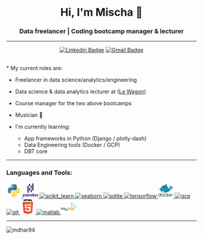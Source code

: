 <h1 align="center">Hi, I'm Mischa 👋</h1>
<h3 align="center">Data freelancer | Coding bootcamp manager & lecturer </h3>

---
<div align="center">
  
  [![Linkedin Badge](https://img.shields.io/badge/-Mischa%20Dhar-blue?style=flat-square&logo=Linkedin&logoColor=white&link=https://www.linkedin.com/in/mischa-dhar/)](https://www.linkedin.com/in/mischa-dhar/)
  [![Gmail Badge](https://img.shields.io/badge/-mischadhar94@gmail.com-c14438?style=flat-square&logo=Gmail&logoColor=white&link=mailto:mischadhar94@gmail.com)](mailto:mischadhar94@gmail.com)
</div>
<br>
* My current roles are:
  
  * Freelancer in data science/analytics/engineering
  * Data science & data analytics lecturer at ([Le Wagon](https://www.lewagon.com/london))
  * Course manager for the two above bootcamps 

  * Musician :guitar:
 
* I'm currently learning:
  
  * App frameworks in Python (Django / plotly-dash) 
  * Data Engineering tools (Docker / GCP)
  * DBT core

---
<h3 align="left">Languages and Tools:</h3>
<p align="left"> <a href="https://www.python.org" target="_blank" rel="noreferrer"> <img src="https://raw.githubusercontent.com/devicons/devicon/master/icons/python/python-original.svg" alt="python" width="40" height="40"/> </a> <a href="https://pandas.pydata.org/" target="_blank" rel="noreferrer"> <img src="https://raw.githubusercontent.com/devicons/devicon/master/icons/pandas/pandas-original-wordmark.svg" alt="pandas" width="40" height="40"/> </a> <a href="https://scikit-learn.org/" target="_blank" rel="noreferrer"> <img src="https://upload.wikimedia.org/wikipedia/commons/0/05/Scikit_learn_logo_small.svg" alt="scikit_learn" width="40" height="40"/> </a> <a href="https://seaborn.pydata.org/" target="_blank" rel="noreferrer"> <img src="https://seaborn.pydata.org/_images/logo-mark-lightbg.svg" alt="seaborn" width="40" height="40"/> </a> <a href="https://www.sqlite.org/" target="_blank" rel="noreferrer"> <img src="https://www.vectorlogo.zone/logos/sqlite/sqlite-icon.svg" alt="sqlite" width="40" height="40"/> </a> <a href="https://www.tensorflow.org" target="_blank" rel="noreferrer"> <img src="https://www.vectorlogo.zone/logos/tensorflow/tensorflow-icon.svg" alt="tensorflow" width="40" height="40"/> </a> <a href="https://www.docker.com/" target="_blank" rel="noreferrer"> <img src="https://raw.githubusercontent.com/devicons/devicon/master/icons/docker/docker-original-wordmark.svg" alt="docker" width="40" height="40"/> </a> <a href="https://cloud.google.com" target="_blank" rel="noreferrer"> <img src="https://www.vectorlogo.zone/logos/google_cloud/google_cloud-icon.svg" alt="gcp" width="40" height="40"/> </a> <a href="https://git-scm.com/" target="_blank" rel="noreferrer"> <img src="https://www.vectorlogo.zone/logos/git-scm/git-scm-icon.svg" alt="git" width="40" height="40"/> </a> <a href="https://www.w3.org/html/" target="_blank" rel="noreferrer"> <img src="https://raw.githubusercontent.com/devicons/devicon/master/icons/html5/html5-original-wordmark.svg" alt="html5" width="40" height="40"/> </a> <a href="https://www.mathworks.com/" target="_blank" rel="noreferrer"> <img src="https://upload.wikimedia.org/wikipedia/commons/2/21/Matlab_Logo.png" alt="matlab" width="40" height="40"/> </a> <a href="https://www.mysql.com/" target="_blank" rel="noreferrer"> <img src="https://raw.githubusercontent.com/devicons/devicon/master/icons/mysql/mysql-original-wordmark.svg" alt="mysql" width="40" height="40"/> </a>

---

<p><img align="center" src="https://github-readme-stats.vercel.app/api/top-langs?username=mdhar94&show_icons=true&locale=en&layout=compact" alt="mdhar94" /></p>
